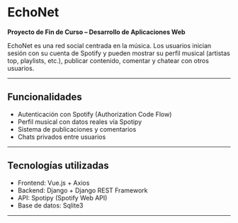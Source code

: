# EchoNet

**Proyecto de Fin de Curso – Desarrollo de Aplicaciones Web**

EchoNet es una red social centrada en la música. Los usuarios inician sesión con su cuenta de Spotify y pueden mostrar su perfil musical (artistas top, playlists, etc.), publicar contenido, comentar y chatear con otros usuarios.

---

## Funcionalidades

- Autenticación con Spotify (Authorization Code Flow)
- Perfil musical con datos reales vía Spotipy
- Sistema de publicaciones y comentarios
- Chats privados entre usuarios

---

## Tecnologías utilizadas

- Frontend: Vue.js + Axios  
- Backend: Django + Django REST Framework  
- API: Spotipy (Spotify Web API)  
- Base de datos: Sqlite3

---
